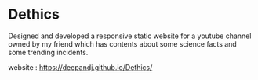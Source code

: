 # Dethics

Designed and developed a responsive static website for a youtube channel owned by my friend which has contents about some science facts and some trending incidents.

website : https://deepandj.github.io/Dethics/
